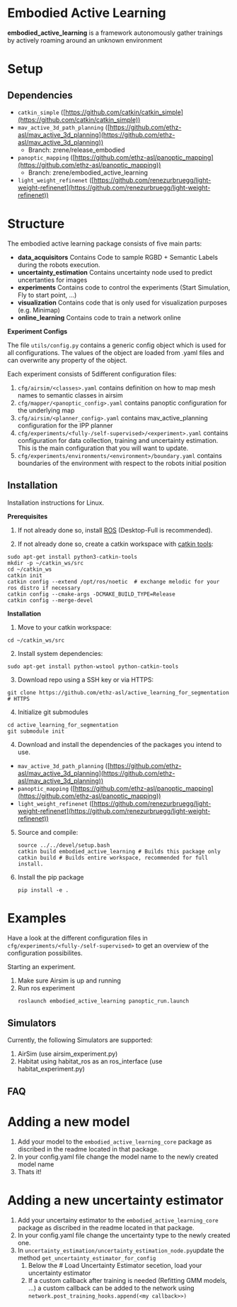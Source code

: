 # Embodied Active Learning
**embodied_active_learning** is a framework autonomously gather trainings by actively roaming around an unknown environment
# Setup
## Dependencies
  * `catkin_simple` ([https://github.com/catkin/catkin_simple](https://github.com/catkin/catkin_simple))
  * `mav_active_3d_path_planning` ([https://github.com/ethz-asl/mav_active_3d_planning](https://github.com/ethz-asl/mav_active_3d_planning))
    * Branch: zrene/release_embodied
  * `panoptic_mapping` ([https://github.com/ethz-asl/panoptic_mapping](https://github.com/ethz-asl/panoptic_mapping))
    * Branch: zrene/embodied_active_learning
  * `light_weight_refinenet` ([https://github.com/renezurbruegg/light-weight-refinenet](https://github.com/renezurbruegg/light-weight-refinenet))
  
# Structure
The embodied active learning package consists of five main parts:
- **data_acquisitors** Contains Code to sample RGBD + Semantic Labels during the robots execution.
- **uncertainty_estimation** Contains uncertainty node used to predict uncertanties for images
- **experiments** Contains code to control the experiments (Start Simulation, Fly to start point, ...)
- **visualization** Contains code that is only used for visualization purposes (e.g. Minimap)
- **online_learning** Contains code to train a network online

**Experiment Configs**

The file ```utils/config.py``` contains a generic config object which is used for all configurations. 
The values of the object are loaded from .yaml files and can overwrite any property of the object.

Each experiment consists of 5different configuration files:
1. ```cfg/airsim/<classes>.yaml``` contains definition on how to map mesh names to semantic classes in airsim
2. ```cfg/mapper/<panoptic_config>.yaml``` contains panoptic configuration for the underlying map
3. ```cfg/airsim/<planner_config>.yaml``` contains mav_active_planning configuration for the IPP planner
4. ```cfg/experiments/<fully-/self-supervised>/<experiment>.yaml``` contains configuration for data collection, training and uncertainty estimation. This is the main configuration that you will want to update.
5. ```cfg/experiments/environments/<environment>/boundary.yaml``` contains boundaries of the environment with respect to the robots initial position
## Installation
Installation instructions for Linux.

**Prerequisites**

1. If not already done so, install [ROS](http://wiki.ros.org/ROS/Installation) (Desktop-Full is recommended).

2. If not already done so, create a catkin workspace with [catkin tools](https://catkin-tools.readthedocs.io/en/latest/):

```shell script
sudo apt-get install python3-catkin-tools
mkdir -p ~/catkin_ws/src
cd ~/catkin_ws
catkin init
catkin config --extend /opt/ros/noetic  # exchange melodic for your ros distro if necessary
catkin config --cmake-args -DCMAKE_BUILD_TYPE=Release
catkin config --merge-devel
```

**Installation**

1. Move to your catkin workspace:
```shell script
cd ~/catkin_ws/src
```

2. Install system dependencies:
```shell script
sudo apt-get install python-wstool python-catkin-tools
```

3. Download repo using a SSH key or via HTTPS:
```shell script
git clone https://github.com/ethz-asl/active_learning_for_segmentation # HTTPS
```
4. Initialize git submodules
```shell script
cd active_learning_for_segmentation
git submodule init
```
   
4. Download and install the dependencies of the packages you intend to use.
  * `mav_active_3d_path_planning` ([https://github.com/ethz-asl/mav_active_3d_planning](https://github.com/ethz-asl/mav_active_3d_planning))
  * `panoptic_mapping` ([https://github.com/ethz-asl/panoptic_mapping](https://github.com/ethz-asl/panoptic_mapping))
  * `light_weight_refinenet` ([https://github.com/renezurbruegg/light-weight-refinenet](https://github.com/renezurbruegg/light-weight-refinenet))
5. Source and compile:
    ```shell script
    source ../../devel/setup.bash
    catkin build embodied_active_learning # Builds this package only
    catkin build # Builds entire workspace, recommended for full install.
    ```
5. Install the pip package
    ```shell script
    pip install -e .
    ```

# Examples
Have a look at the different configuration files in  ```cfg/experiments/<fully-/self-supervised>``` to get an overview of the configuration possibilites.

Starting an experiment.
1. Make sure Airsim is up and running
2. Run ros experiment 
   ```bash
   roslaunch embodied_active_learning panoptic_run.launch
    ```
## Simulators
Currently, the following Simulators are supported:
1. AirSim (use airsim_experiment.py)
2. Habitat using habitat_ros as an ros_interface (use habitat_experiment.py)

## FAQ
# Adding a new model 
1. Add your model to the  ```embodied_active_learning_core``` package as discribed in the readme located in that package.
2. In your config.yaml file change the model name to the newly created model name
3. Thats it!

# Adding a new uncertainty estimator 
1. Add your uncertainy estimator to the  ```embodied_active_learning_core``` package as discribed in the readme located in that package.
2. In your config.yaml file change the uncertainty type to the newly created one.
3. In ```uncertainty_estimation/uncertainty_estimation_node.py```update the method ```get_uncertainty_estimator_for_config```
   1. Below the  # Load Uncertainty Estimator secetion, load your uncertainty estimator
   2. If a custom callback after training is needed (Refitting GMM models, ...) a custom callback can be added to the network using ```network.post_training_hooks.append(<my callback>>)```
